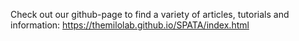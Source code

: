 Check out our github-page to find a variety of articles, tutorials and information:  https://themilolab.github.io/SPATA/index.html
